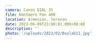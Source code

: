 ```yaml
---
camera: Canon DIAL 35
film: Kentmere Pan 400
location: Armenian, Yerevan
date: 2023-06-09T23:00:01.000+00:00
description: ''
photo: '/uploads/2023/02/Boxlab11.jpg'
---
```

